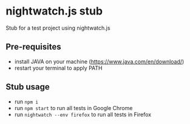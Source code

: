 # nightwatch.js stub

Stub for a test project using nightwatch.js

## Pre-requisites
- install JAVA on your machine (https://www.java.com/en/download/)
- restart your terminal to apply PATH

## Stub usage
- run `npm i`
- run `npm start` to run all tests in Google Chrome
- run `nightwatch --env firefox` to run all tests in Firefox